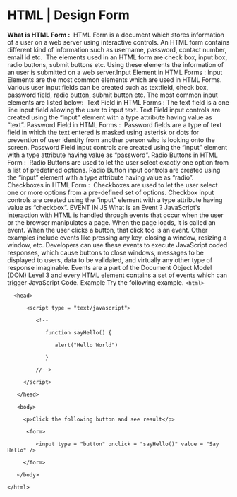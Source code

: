 # HTML | Design Form
**What is HTML Form :** 
HTML Form is a document which stores information of a user on a web server using interactive controls. An HTML form contains different kind of information such as username, password, contact number, email id etc. 
The elements used in an HTML form are check box, input box, radio buttons, submit buttons etc. Using these elements the information of an user is submitted on a web server.Input Element in HTML Forms :
Input Elements are the most common elements which are used in HTML Forms. Various user input fields can be created such as textfield, check box, password field, radio button, submit button etc. The most common input elements are listed below: 
Text Field in HTML Forms : The text field is a one line input field allowing the user to input text. Text Field input controls are created using the “input” element with a type attribute having value as “text”.
Password Field in HTML Forms : 
Password fields are a type of text field in which the text entered is masked using asterisk or dots for prevention of user identity from another person who is looking onto the screen. Password Field input controls are created using the “input” element with a type attribute having value as “password”.
Radio Buttons in HTML Form : 
Radio Buttons are used to let the user select exactly one option from a list of predefined options. Radio Button input controls are created using the “input” element with a type attribute having value as “radio”.
Checkboxes in HTML Form : 
Checkboxes are used to let the user select one or more options from a pre-defined set of options. Checkbox input controls are created using the “input” element with a type attribute having value as “checkbox”.
EVENT IN JS What is an Event ?
JavaScript's interaction with HTML is handled through events that occur when the user or the browser manipulates a page.
When the page loads, it is called an event. When the user clicks a button, that click too is an event. Other examples include events like pressing any key, closing a window, resizing a window, etc.
Developers can use these events to execute JavaScript coded responses, which cause buttons to close windows, messages to be displayed to users, data to be validated, and virtually any other type of response imaginable.
Events are a part of the Document Object Model (DOM) Level 3 and every HTML element contains a set of events which can trigger JavaScript Code.
Example
Try the following example.
`<html>`

`   <head>   `

`      <script type = "text/javascript">`

`         <!--`

`            function sayHello() {`

`               alert("Hello World")`

`            }`

`         //-->`

`      </script>      `

`   </head>`
   
`   <body>`

`      <p>Click the following button and see result</p>   `   

`      <form>`

`         <input type = "button" onclick = "sayHello()" value = "Say Hello" />`

`      </form>      `

`   </body>`

`</html>`